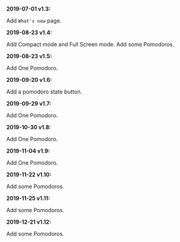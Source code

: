 ﻿**2019-07-01 v1.3:**

Add `What's new` page.

**2019-08-23 v1.4:**

Add Compact mode and Full Screen mode.
Add some Pomodoros.

**2019-08-23 v1.5:**

Add One Pomodoro.

**2019-09-20 v1.6:**

Add a pomodoro state button.

**2019-09-29 v1.7:**

Add One Pomodoro.

**2019-10-30 v1.8:**

Add One Pomodoro.

**2019-11-04 v1.9:**

Add One Pomodoro.

**2019-11-22 v1.10:**

Add some Pomodoros.

**2019-11-25 v1.11:**

Add some Pomodoros.

**2019-12-21 v1.12:**

Add some Pomodoros.